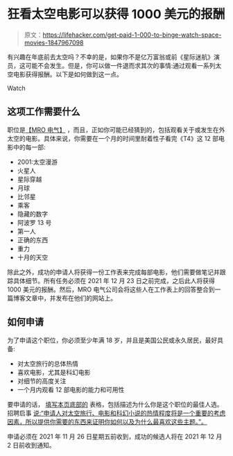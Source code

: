 # 狂看太空电影可以获得 1000 美元的报酬

> 原文：<https://lifehacker.com/get-paid-1-000-to-binge-watch-space-movies-1847967098>

有兴趣在年底前去太空吗？不幸的是，如果你不是亿万富翁或前《星际迷航》演员，这可能不会发生。但是，你可以做一件退而求其次的事情:通过观看一系列太空电影获得报酬。以下是如何做到这一点。

Watch

## 这项工作需要什么

职位是[【MRO 电气】](https://www.mroelectric.com/blog/get-paid-1000-to-watch-space-movies/) ，而且，正如你可能已经猜到的，包括观看关于或发生在外太空的电影。具体来说，你需要在一个月的时间里耐着性子看完《T4》这 12 部电影中的每一部:

*   2001:太空漫游
*   火星人
*   星际穿越
*   月球
*   比邻星
*   乘客
*   隐藏的数字
*   阿波罗 13 号
*   第一人
*   正确的东西
*   重力
*   十月的天空

除此之外，成功的申请人将获得一份工作表来完成每部电影，他们需要做笔记并跟踪具体细节。所有任务必须在 2021 年 12 月 23 日之前完成，之后此人将获得 1000 美元的报酬。然后，MRO 电气公司会将这些人在工作表上的回答整合到一篇博客文章中，并发布在他们的网站上。

## 如何申请

为了申请这个职位，你必须至少年满 18 岁，并且是美国公民或永久居民，最好具备:

*   对太空旅行的总体热情
*   喜欢电影，尤其是科幻电影
*   对细节的高度关注
*   一个月内观看 12 部电影的能力和可用性

要申请的话， [填写本页底部的](https://www.mroelectric.com/blog/get-paid-1000-to-watch-space-movies/) 表格，包括描述为什么你是这个职位的最佳人选。招聘启事 [说:“申请人对太空旅行、电影和科幻小说的热情程度将是一个重要的考虑因素，所以提供你需要的东西来证明你如何以及为什么最喜欢这些主题。”。](https://www.mroelectric.com/blog/get-paid-1000-to-watch-space-movies/)

申请必须在 2021 年 11 月 26 日星期五前收到，成功的候选人将在 2021 年 12 月 2 日前收到通知。
